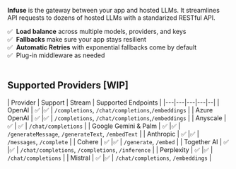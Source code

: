 **Infuse** is the gateway between your app and hosted LLMs. It streamlines API requests to dozens of hosted LLMs with a standarized RESTful API. 

✅&nbsp; **Load balance** across multiple models, providers, and keys <br> 
✅&nbsp; **Fallbacks** make sure your app stays resilient  <br>
✅&nbsp; **Automatic Retries** with exponential fallbacks come by default  <br>
✅&nbsp; Plug-in middleware as needed <br>
<br>

## Supported Providers [WIP]

| Provider  | Support | Stream | Supported Endpoints |
|---|---|---|---|--|
| OpenAI | ✅  |✅  | `/completions`, `/chat/completions`,`/embeddings` |
| Azure OpenAI | ✅  |✅  | `/completions`, `/chat/completions`,`/embeddings` |
| Anyscale | ✅   | ✅  | `/chat/completions` |
| Google Gemini & Palm | ✅  |✅  | `/generateMessage`, `/generateText`, `/embedText` |
| Anthropic  | ✅  |✅  | `/messages`, `/complete` |
| Cohere  | ✅  |✅  | `/generate`, `/embed` |
| Together AI  | ✅  |✅  | `/chat/completions`, `/completions`, `/inference` |
| Perplexity  | ✅  |✅  | `/chat/completions` |
| Mistral  | ✅  |✅  | `/chat/completions`, `/embeddings` |
